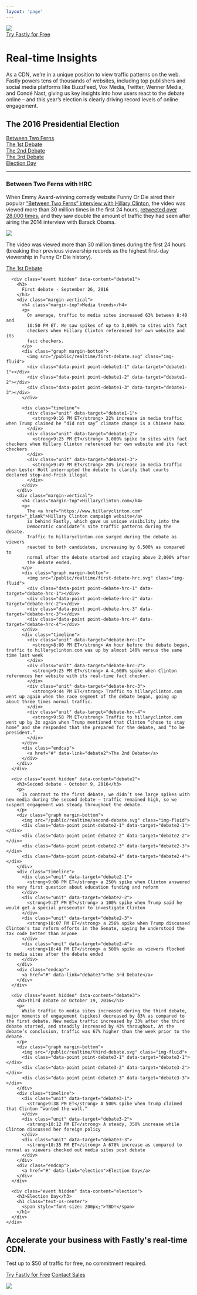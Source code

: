 ```yaml
---
layout: 'page'
---
```

<div class="header">
  <div class="container">
    <div class="grid-row padding-top">
      <div class="grid-col--1">
        <img src="/public/realtime/fastly_logo_white.svg" class="fastly-logo">
      </div>
      <div class="grid-col--1 text-xs-right">
        <a href="/signup" class="button action button-lg">Try Fastly for Free</a>
      </div>
    </div>
    <div class="grid-row">
      <div class="grid-col--1 header-text">
        <h1>Real-time Insights</h1>
        <p>
          As a CDN, we’re in a unique position to view traffic patterns on
          the web. Fastly powers tens of thousands of websites, including
          top publishers and social media platforms like BuzzFeed, Vox&nbsp;Media,
          Twitter, Wenner&nbsp;Media, and Condé&nbsp;Nast, giving us key insights into
          how users react to the debate online – and this year’s election is
          clearly driving record levels of online engagement.
        </p>
      </div>
    </div>
  </div>
</div>
<div class="main-content container margin-vertical">
  <h2 class="text-xs-center margin-top">The 2016 Presidential Election</h2>
  <div class="grid-row">
    <div class="grid-col--1 navigation">
      <div class="unit"><a href="#ferns" data-link="ferns" class="active">Between Two Ferns</a></div>
      <div class="unit"><a href="#debate1" data-link="debate1">The 1st Debate</a></div>
      <div class="unit"><a href="#debate2" data-link="debate2">The 2nd Debate</a></div>
      <div class="unit"><a href="#debate3" data-link="debate3">The 3rd Debate</a></div>
      <div class="unit"><a href="#election" data-link="election">Election Day</a></div>
    </div>
  </div>
  <hr class="divider">
  <div class="grid-row">
    <div class="grid-col--1 padding-vertical">
      <div class="event" data-content="ferns">
        <h3>Between Two Ferns with HRC</h3>
        <p>
          When Emmy Award-winning comedy website Funny Or Die aired their
          popular <a href="http://www.funnyordie.com/videos/b2fc974d1d/between-two-ferns-with-zach-galifianakis-hillary-clinton" target="_blank">“Between Two Ferns” interview with Hillary Clinton</a>, the video
          was viewed more than 30 million times in the first 24 hours,
          <a href="" target="_blank">retweeted over 28,000 times</a>, and they
          saw double the amount of traffic they had seen after airing the 2014
          interview with Barack Obama.
        </p>
        <div class="graph margin-bottom">
          <img src="/public/realtime/two-ferns.svg" class="img-fluid">
          <div class="data-point point-fern-1" data-target="fern-1"></div>
        </div>
        <div class="timeline">
          <div class="unit" data-target="fern-1">
            <p>
              The video was viewed more than 30 million times during the first
              24 hours (breaking their previous viewership records as the highest
              first-day viewership in Funny Or Die history).
            </p>
          </div>
        </div>
        <div class="endcap">
          <a href="#" data-link="debate1">The 1st Debate</a>
        </div>
      </div>

      <div class="event hidden" data-content="debate1">
        <h3>
          First debate - September 26, 2016
        </h3>
        <div class="margin-vertical">
          <h4 class="margin-top">Media trends</h4>
          <p>
            On average, traffic to media sites increased 63% between 8:40 and
            10:50 PM ET. We saw spikes of up to 3,000% to sites with fact
            checkers when Hillary Clinton referenced her own website and its
            fact checkers.
          </p>
          <div class="graph margin-bottom">
            <img src="/public/realtime/first-debate.svg" class="img-fluid">
            <div class="data-point point-debate1-1" data-target="debate1-1"></div>
            <div class="data-point point-debate1-2" data-target="debate1-2"></div>
            <div class="data-point point-debate1-3" data-target="debate1-3"></div>
          </div>

          <div class="timeline">
            <div class="unit" data-target="debate1-1">
              <strong>9:16 PM ET</strong> 22% increase in media traffic when Trump claimed he “did not say” climate change is a Chinese hoax
            </div>
            <div class="unit" data-target="debate1-2">
              <strong>9:25 PM ET</strong> 3,000% spike to sites with fact checkers when Hillary Clinton referenced her own website and its fact checkers
            </div>
            <div class="unit" data-target="debate1-3">
              <strong>9:49 PM ET</strong> 20% increase in media traffic when Lester Holt interrupted the debate to clarify that courts declared stop-and-frisk illegal
            </div>
          </div>
        </div>
        <div class="margin-vertical">
          <h4 class="margin-top">Hillaryclinton.com</h4>
          <p>
            The <a href="https://www.hillaryclinton.com" target="_blank">Hillary Clinton campaign website</a>
            is behind Fastly, which gave us unique visibility into the
            Democratic candidate’s site traffic patterns during the debate.
            Traffic to hillaryclinton.com surged during the debate as viewers
            reacted to both candidates, increasing by 6,500% as compared to
            normal after the debate started and staying above 2,000% after
            the debate ended.
          </p>
          <div class="graph margin-bottom">
            <img src="/public/realtime/first-debate-hrc.svg" class="img-fluid">
            <div class="data-point point-debate-hrc-1" data-target="debate-hrc-1"></div>
            <div class="data-point point-debate-hrc-2" data-target="debate-hrc-2"></div>
            <div class="data-point point-debate-hrc-3" data-target="debate-hrc-3"></div>
            <div class="data-point point-debate-hrc-4" data-target="debate-hrc-4"></div>
          </div>
          <div class="timeline">
            <div class="unit" data-target="debate-hrc-1">
              <strong>8:00 PM ET</strong> An hour before the debate began, traffic to hillaryclinton.com was up by almost 140% versus the same time last week
            </div>
            <div class="unit" data-target="debate-hrc-2">
              <strong>9:25 PM ET</strong> A 4,600% spike when Clinton references her website with its real-time fact checker.
            </div>
            <div class="unit" data-target="debate-hrc-3">
              <strong>9:44 PM ET</strong> Traffic to hillaryclinton.com went up again when the race segment of the debate began, going up about three times normal traffic.
            </div>
            <div class="unit" data-target="debate-hrc-4">
              <strong>9:58 PM ET</strong> Traffic to hillaryclinton.com went up by 3x again when Trump mentioned that Clinton “chose to stay home” and she responded that she prepared for the debate, and “to be president.”
            </div>
          </div>
          <div class="endcap">
            <a href="#" data-link="debate2">The 2nd Debate</a>
          </div>
        </div>
      </div>

      <div class="event hidden" data-content="debate2">
        <h3>Second debate - October 9, 2016</h3>
        <p>
          In contrast to the first debate, we didn’t see large spikes with new media during the second debate — traffic remained high, so we suspect engagement was steady throughout the debate.
        </p>
        <div class="graph margin-bottom">
          <img src="/public/realtime/second-debate.svg" class="img-fluid">
          <div class="data-point point-debate2-1" data-target="debate2-1"></div>
          <div class="data-point point-debate2-2" data-target="debate2-2"></div>
          <div class="data-point point-debate2-3" data-target="debate2-3"></div>
          <div class="data-point point-debate2-4" data-target="debate2-4"></div>
        </div>
        <div class="timeline">
          <div class="unit" data-target="debate2-1">
            <strong>9:08 PM ET</strong> a 250% spike when Clinton answered the very first question about education funding and reform
          </div>
          <div class="unit" data-target="debate2-2">
            <strong>9:27 PM ET</strong> a 100% spike when Trump said he would get a special prosecutor to investigate Clinton
          </div>
          <div class="unit" data-target="debate2-3">
            <strong>10:07 PM ET</strong> a 256% spike when Trump discussed Clinton's tax reform efforts in the Senate, saying he understood the tax code better than anyone
          </div>
          <div class="unit" data-target="debate2-4">
            <strong>10:48 PM ET</strong> a 500% spike as viewers flocked to media sites after the debate ended
          </div>
        </div>
        <div class="endcap">
          <a href="#" data-link="debate3">The 3rd Debate</a>
        </div>
      </div>

      <div class="event hidden" data-content="debate3">
        <h3>Third debate on October 19, 2016</h3>
        <p>
          While traffic to media sites increased during the third debate, major moments of engagement (spikes) decreased by 83% as compared to the first debate. New media traffic increased by 33% after the third debate started, and steadily increased by 43% throughout. At the debate’s conclusion, traffic was 67% higher than the week prior to the debate.
        </p>
        <div class="graph margin-bottom">
          <img src="/public/realtime/third-debate.svg" class="img-fluid">
          <div class="data-point point-debate3-1" data-target="debate3-1"></div>
          <div class="data-point point-debate3-2" data-target="debate3-2"></div>
          <div class="data-point point-debate3-3" data-target="debate3-3"></div>
        </div>
        <div class="timeline">
          <div class="unit" data-target="debate3-1">
            <strong>9:38 PM ET</strong> A 500% spike when Trump claimed that Clinton “wanted the wall.”
          </div>
          <div class="unit" data-target="debate3-2">
            <strong>10:12 PM ET</strong> A steady, 350% increase while Clinton discussed her foreign policy
          </div>
          <div class="unit" data-target="debate3-3">
            <strong>10:35 PM ET</strong> A 670% increase as compared to normal as viewers checked out media sites post debate
          </div>
        </div>
        <div class="endcap">
          <a href="#" data-link="election">Election Day</a>
        </div>
      </div>

      <div class="event hidden" data-content="election">
        <h3>Election Day</h3>
        <h1 class="text-xs-center">
          <span style="font-size: 200px;">TBD!</span>
        </h1>
      </div>
    </div>
  </div>
</div>
<div class="header">
  <div class="container">
    <div class="grid-row padding-vertical text-xs-center">
      <div class="grid-col--1 header-text">
        <h2>Accelerate your business with Fastly's real-time CDN.</h2>
        <p>
          Test up to $50 of traffic for free, no commitment required.
        </p>
        <p>
          <a href="/signup" class="button action button-lg">Try Fastly for Free</a>
          <a href="contact" class="button primary button-lg">Contact Sales</a>
        </p>
      </div>
    </div>
    <div class="grid-row padding-vertical">
      <div class="grid-col--1 text-xs-center">
        <img src="/public/realtime/fastly_logo_white.svg" class="fastly-logo">
      </div>
    </div>
  </div>
</div>
<script>
$(document).ready(function(){
  if(window.location.hash) {
    setTimeline(window.location.hash.split('#')[1]);
  }
});
$("a[data-link]").click(function(e){
  e.preventDefault();
  setTimeline($(this).attr('data-link'));
  scrollToTop();
  window.location.hash = $(this).attr('data-link');
});
$("div[data-target]").hover(function(){
  $("[data-target="+$(this).attr('data-target')+"]").addClass('active');
},function(){
  $("[data-target="+$(this).attr('data-target')+"]").removeClass('active');
});
function setTimeline(value){
  $('.event').addClass('hidden');
  $("div[data-content='"+ value +"']").removeClass('hidden');
  $("a[data-link]").removeClass('active');
  $("a[data-link="+ value +"]").addClass('active');
}
function scrollToTop(){
  $("html, body").animate({
    scrollTop: $('.main-content').offset().top
  });
}
</script>
